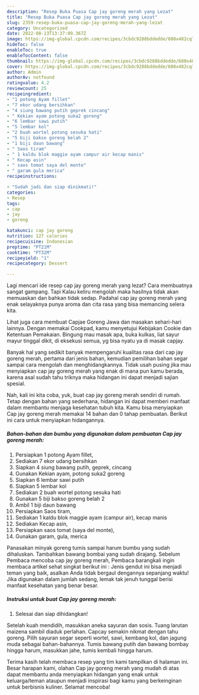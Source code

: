 ```yaml
---
description: "Resep Buka Puasa Cap jay goreng merah yang Lezat"
title: "Resep Buka Puasa Cap jay goreng merah yang Lezat"
slug: 2359-resep-buka-puasa-cap-jay-goreng-merah-yang-lezat
category: Uncategorized
date: 2022-08-13T13:37:09.367Z
image: https://img-global.cpcdn.com/recipes/3cbdc9288bddedde/680x482cq70/cap-jay-goreng-merah-foto-resep-utama.jpg
hideToc: false
enableToc: true
enableTocContent: false
thumbnail: https://img-global.cpcdn.com/recipes/3cbdc9288bddedde/680x482cq70/cap-jay-goreng-merah-foto-resep-utama.jpg
cover: https://img-global.cpcdn.com/recipes/3cbdc9288bddedde/680x482cq70/cap-jay-goreng-merah-foto-resep-utama.jpg
author: Admin
authorAv: notfound
ratingvalue: 4.2
reviewcount: 25
recipeingredient:
- "1 potong Ayam fillet"
- "7 ekor udang bersihkan"
- "4 siung bawang putih geprek cincang"
- " Kekian ayam potong suka2 goreng"
- "6 lembar sawi putih"
- "5 lembar kol"
- "2 buah wortel potong sesuka hati"
- "5 biji bakso goreng belah 2"
- "1 biji daun bawang"
- " Saos tiram"
- " 1 kaldu blok maggie ayam campur air kecap manis"
- " Kecap asin"
- " saos tomat saya del monte"
- " garam gula merica"
recipeinstructions:

- "Sudah jadi dan siap dinikmati!"
categories:
- Resep
tags:
- cap
- jay
- goreng

katakunci: cap jay goreng 
nutrition: 127 calories
recipecuisine: Indonesian
preptime: "PT21M"
cooktime: "PT32M"
recipeyield: "1"
recipecategory: Dessert

---
```



Lagi mencari ide resep cap jay goreng merah yang lezat? Cara membuatnya sangat gampang. Tapi Kalau keliru mengolah maka hasilnya tidak akan memuaskan dan bahkan tidak sedap. Padahal cap jay goreng merah yang enak selayaknya punya aroma dan cita rasa yang bisa memancing selera kita.


Lihat juga cara membuat Capjae Goreng Jawa dan masakan sehari-hari lainnya. Dengan memakai Cookpad, kamu menyetujui Kebijakan Cookie dan Ketentuan Pemakaian. Bingung mau masak apa, buka kulkas, liat sayur mayur tinggal dikit, di eksekusi semua, yg bisa nyatu ya di masak capjay.

Banyak hal yang sedikit banyak mempengaruhi kualitas rasa dari cap jay goreng merah, pertama dari jenis bahan, kemudian pemilihan bahan segar sampai cara mengolah dan menghidangkannya. Tidak usah pusing jika mau menyiapkan cap jay goreng merah yang enak di mana pun kamu berada, karena asal sudah tahu triknya maka hidangan ini dapat menjadi sajian spesial.


Nah, kali ini kita coba, yuk, buat cap jay goreng merah sendiri di rumah. Tetap dengan bahan yang sederhana, hidangan ini dapat memberi manfaat dalam membantu menjaga kesehatan tubuh kita. Kamu bisa menyiapkan Cap jay goreng merah memakai 14 bahan dan 0 tahap pembuatan. Berikut ini cara untuk menyiapkan hidangannya.

<!--inarticleads1-->

##### Bahan-bahan dan bumbu yang digunakan dalam pembuatan Cap jay goreng merah:

1. Persiapkan 1 potong Ayam fillet,
1. Sediakan 7 ekor udang bersihkan
1. Siapkan 4 siung bawang putih, geprek, cincang
1. Gunakan  Kekian ayam, potong suka2 goreng
1. Siapkan 6 lembar sawi putih
1. Siapkan 5 lembar kol
1. Sediakan 2 buah wortel potong sesuka hati
1. Gunakan 5 biji bakso goreng belah 2
1. Ambil 1 biji daun bawang
1. Persiapkan  Saos tiram,
1. Sediakan  1 kaldu blok maggie ayam (campur air), kecap manis
1. Sediakan  Kecap asin,
1. Persiapkan  saos tomat (saya del monte),
1. Gunakan  garam, gula, merica


Panasakan minyak goreng tumis sampai harum bumbu yang sudah dihaluskan. Tambahkan bawang bombai yang sudah dirajang. Sebelum Pembaca mencoba cap jay goreng merah, Pembaca barangkali ingin membaca artikel sehat singkat berikut ini : Jenis gendut ini bisa menjadi teman yang baik, asalkan Anda tidak bergaul dengannya sepanjang waktu! Jika digunakan dalam jumlah sedang, lemak tak jenuh tunggal berisi manfaat kesehatan yang benar besar. 

<!--inarticleads2-->

##### Instruksi untuk buat Cap jay goreng merah:


1. Selesai dan siap dihidangkan!

Setelah kuah mendidih, masukkan aneka sayuran dan sosis. Tuang larutan maizena sambil diaduk perlahan. Capcay semakin nikmat dengan tahu goreng. Pilih sayuran segar seperti wortel, sawi, kembang kol, dan jagung muda sebagai bahan-bahannya. Tumis bawang putih dan bawang bombay hingga harum, masukkan jahe, tumis kembali hingga harum. 

Terima kasih telah membaca resep yang tim kami tampilkan di halaman ini. Besar harapan kami, olahan Cap jay goreng merah yang mudah di atas dapat membantu anda menyiapkan hidangan yang enak untuk keluarga/teman ataupun menjadi inspirasi bagi kamu yang berkeinginan untuk berbisnis kuliner. Selamat mencoba!
